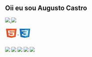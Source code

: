 ## Oii eu sou Augusto Castro
  <div>
  <a href="https://github.com/augustoacastro">
  <img height="180em" src="https://github-readme-stats.vercel.app/api?username=augustoacastro&show_icons=true&theme=chartreuse-dark&include_all_commits=true&count_private=true"/>
  <img height="180em" src="https://github-readme-stats.vercel.app/api/top-langs/?username=augustoacastro&layout=compact&langs_count=7&theme=chartreuse-dark"/>
  </div>
  
  <div style="display: inline_block"><br>
  
  <img align="center" alt="augusto-HTML" height="30" width="40" src="https://raw.githubusercontent.com/devicons/devicon/master/icons/html5/html5-original.svg">
  <img align="center" alt="augusto-CSS" height="30" width="40" src="https://raw.githubusercontent.com/devicons/devicon/master/icons/css3/css3-original.svg">
  
  </div>
  
##

  <div>  
    <a href="https://instagram.com/augustoacastro" target="_blank"><img src="https://img.shields.io/badge/-Instagram-%23E4405F?style=for-the-badge&logo=instagram&logoColor=white" target="_blank"></a>
    <a href="https://www.twitch.tv/augustocastroyt" target="_blank"><img src="https://img.shields.io/badge/Twitch-9146FF?style=for-the-badge&logo=twitch&logoColor=white"               target="_blank"></a>
    <a href="https://discord.gg/RE8qZRwf6U" target="_blank"><img src="https://img.shields.io/badge/Discord-7289DA?style=for-the-badge&logo=discord&logoColor=white" target="_blank"></a> 
    <a href="https://www.linkedin.com/in/augustoacastro" target="_blank"><img src="https://img.shields.io/badge/-LinkedIn-%230077B5?style=for-the-badge&logo=linkedin&logoColor=white" target="_blank"></a>
    <a href="" target="_blank"><img src="https://img.shields.io/badge/Microsoft_Outlook-0078D4?style=for-the-badge&logo=microsoft-outlook&logoColor=white"></a>
    
  </div>
